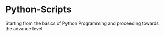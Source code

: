 # Python-Scripts
Starting from the basics of Python Programming and proceeding towards the advance level
